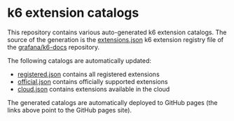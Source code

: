 # k6 extension catalogs

This repository contains various auto-generated k6 extension catalogs. The source of the generation is the [extensions.json](https://github.com/grafana/k6-docs/blob/main/src/data/doc-extensions/extensions.json) k6 extension registry file of the [grafana/k6-docs](https://github.com/grafana/k6-docs/) repository.

The following catalogs are automatically updated:
- [registered.json](https://grafana.github.io/k6-extension-catalogs/registered.json) contains all registered extensions
- [official.json](https://grafana.github.io/k6-extension-catalogs/official.json) contains officially supported extensions
- [cloud.json](https://grafana.github.io/k6-extension-catalogs/cloud.json) contains extensions available in the cloud

The generated catalogs are automatically deployed to GitHub pages (the links above point to the GitHub pages site).
